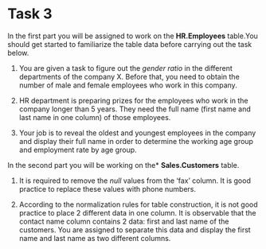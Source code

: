 ﻿# Task 3
In the first part you will be assigned to work on the **HR.Employees** table.You should get started to familiarize the table data before carrying out the task below.




1. You are given a task to figure out the *gender ratio* in the different departments of the company X. Before that, you need to obtain the number of male and female employees who work in this company. 




1. HR department is preparing prizes for the employees who work in the company longer than 5 years. They need the full name (first name and last name in one column) of those employees.


1. Your job is to reveal the oldest and youngest employees in the company and display their full name in order to determine the working age group and employment rate by age group. 


In the second part you will be working on the* **Sales.Customers** table.




1. It is required to remove the *null* values from the ‘fax’ column. It is good practice to replace these values with phone numbers.


1. According to the normalization rules for table construction, it is not good practice to place 2 different data in one column. It is observable that the contact name column contains 2 data: first and last name of the customers. You are assigned to separate this data and display the first name and last name as two different columns.

